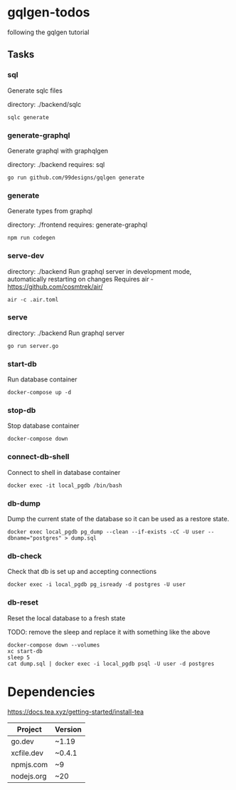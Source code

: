 # gqlgen-todos

following the gqlgen tutorial

## Tasks

### sql

Generate sqlc files

directory: ./backend/sqlc

```
sqlc generate
```

### generate-graphql

Generate graphql with graphqlgen

directory: ./backend
requires: sql

```
go run github.com/99designs/gqlgen generate
```

### generate

Generate types from graphql

directory: ./frontend
requires: generate-graphql

```
npm run codegen
```

### serve-dev

directory: ./backend
Run graphql server in development mode, automatically restarting on changes
Requires air - https://github.com/cosmtrek/air/

```
air -c .air.toml
```

### serve

directory: ./backend
Run graphql server

```
go run server.go
```

### start-db

Run database container

```
docker-compose up -d
```

### stop-db

Stop database container

```
docker-compose down
```

### connect-db-shell

Connect to shell in database container

```
docker exec -it local_pgdb /bin/bash
```

### db-dump
Dump the current state of the database so it can be used as a restore state.
```
docker exec local_pgdb pg_dump --clean --if-exists -cC -U user --dbname="postgres" > dump.sql
```

### db-check
Check that db is set up and accepting connections
```
docker exec -i local_pgdb pg_isready -d postgres -U user
```

### db-reset
Reset the local database to a fresh state

TODO: remove the sleep and replace it with something like the above
```
docker-compose down --volumes
xc start-db
sleep 5
cat dump.sql | docker exec -i local_pgdb psql -U user -d postgres
```


# Dependencies

https://docs.tea.xyz/getting-started/install-tea

| Project    | Version |
| ---------- | ------- |
| go.dev     | ~1.19   |
| xcfile.dev | ~0.4.1  |
| npmjs.com  | ~9      |
| nodejs.org | ~20     |
